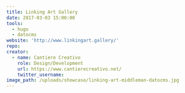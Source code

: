 ```yaml
---
title: Linking Art Gallery
date: 2017-03-03 15:00:00
tools:
  - hugo
  - datocms
website: 'http://www.linkingart.gallery/'
repo:
creator:
  - name: Cantiere Creativo
    role: Design/Development
    url: https://www.cantierecreativo.net/
    twitter_username:
image_path: /uploads/showcase/linking-art-middleman-datocms.jpg
---
```

